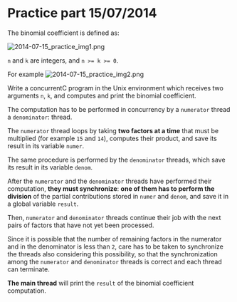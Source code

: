 # Practice part 15/07/2014

The binomial coefficient is defined as:

![2014-07-15_practice_img1.png](2014-07-15_practice_img1.png "Definition of binomial coefficient")

`n` and `k` are integers, and `n >= k >= 0`.

For example ![2014-07-15_practice_img2.png](2014-07-15_practice_img2.png "Binomial coefficient example")

Write a concurrentC program in the Unix environment which receives two arguments `n`, `k`, and computes and print the binomial coefficient.

The computation has to be performed in concurrency by a `numerator` thread a `denominator`: thread.

The `numerator` thread loops by taking **two factors at a time** that must be multiplied (for example `15` and `14`), computes their product, and save its result in its variable `numer`.

The same procedure is performed by the `denominator` threads, which save its result in its variable `denom`.

After the `numerator` and the `denominator` threads have performed their computation, **they must synchronize**: **one of them has to perform the division** of the partial contributions stored in `numer` and `denom`, and save it in a global variable `result`.

Then, `numerator` and `denominator` threads continue their job with the next pairs of factors that have not yet been processed.

Since it is possible that the number of remaining factors in the numerator and in the denominator is less than `2`, care has to be taken to synchronize the threads also considering this possibility, so that the synchronization among the `numerator` and `denominator` threads is correct and each thread can terminate.

**The main thread** will print the `result` of the binomial coefficient computation.
